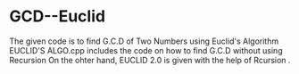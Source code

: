 # GCD--Euclid
The given code is to find G.C.D of Two Numbers using Euclid's Algorithm
EUCLID'S ALGO.cpp includes the code on how to find G.C.D without using Recursion
On the ohter hand, EUCLID 2.0 is given with the help of Rcursion . 
